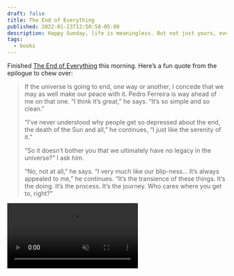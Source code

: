 ```yaml
---
draft: false
title: The End of Everything
published: 2022-01-23T12:50:58-05:00
description: Happy Sunday, life is meaningless. But not just yours, everyone's!
tags:
  - books
---
```

Finished [The End of Everything][1] this morning. Here’s a fun quote from the epilogue to chew over:

> If the universe is going to end, one way or another, I concede that we may as well make our peace with it. Pedro Ferreira is way ahead of me on that one. “I think it’s great,” he says. “It’s so simple and so clean.”
> 
> “I’ve never understood why people get so depressed about the end, the death of the Sun and all,” he continues, “I just like the serenity of it.”
> 
> “So it doesn’t bother you that we ultimately have no legacy in the universe?” I ask him.
> 
> “No, not at all,” he says. “I very much like our blip-ness… It’s always appealed to me,” he continues. “It’s the transience of these things. It’s the doing. It’s the process. It’s the journey. Who cares where you get to, right?”

<video autoplay loop muted playsinline src="/assets/images/2022/heat-death.mp4"></video>

[1]:	https://www.indiebound.org/book/9781982103552